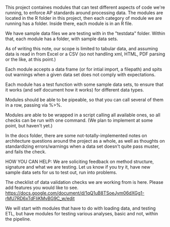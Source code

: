 This project containes modules that can test different aspects of code we're running, to enforce AP standards around processing data. The modules are located in the R folder in this project, then each category of module we are running has a folder. Inside there, each module is in an R file.

We have sample data files we are testing with in the "testdata" folder. Within that, each module has a folder, with sample data sets.

As of writing this note, our scope is limited to tabular data, and assuming data is read in from Excel or a CSV (so not handling xml, HTML, PDF parsing or the like, at this point.)

Each module accepts a data frame (or for intial import, a filepath) and spits out warnings when a given data set does not comply with expectations.

Each module has a test function with some sample data sets, to ensure that it works (and self document how it works) for different data types.

Modules should be able to be pipeable, so that you can call several of them in a row, passing via %>%.

Modules are able to be wrapped in a script calling all available ones, so all checks can be run with one command. (We plan to implement at some point, but haven't yet.)

In the docs folder, there are some not-totally-implemented notes on architecture questions around the project as a whole, as well as thoughts on standardizing errors/warnings when a data set doesn't quite pass muster, and fails the check.

HOW YOU CAN HELP:
We are soliciting feedback on method structure, signature and what we are testing. Let us know if you try it, have new sample data sets for us to test out, run into problems.

The checklist of data validation checks we are working from is here. Please add features you would like to see. https://docs.google.com/document/d/1qQ1uB8TSoeJym06dXGg1-rMU7RD6xTdFIiKMvBG9C_w/edit

We will start with modules that have to do with loading data, and testing ETL, but have modules for testing various analyses, basic and not, within the pipeline.
